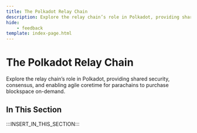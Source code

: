 ```yaml
---
title: The Polkadot Relay Chain
description: Explore the relay chain’s role in Polkadot, providing shared security, consensus, and enabling agile coretime for parachains to purchase blockspace on-demand.
hide: 
    - feedback
template: index-page.html
---
```


# The Polkadot Relay Chain

Explore the relay chain’s role in Polkadot, providing shared security, consensus, and enabling agile coretime for parachains to purchase blockspace on-demand.

## In This Section

:::INSERT_IN_THIS_SECTION:::